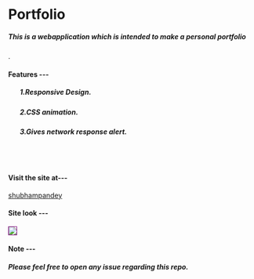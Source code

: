 # Portfolio


<h5>This is a webapplication which is intended to make a  personal portfolio</h5> .

<br>
<h4>Features ---</h4>
<ul>
  <h5>1.Responsive Design.</h5>
  <h5>2.CSS animation.</h5>
  <h5>3.Gives network response alert.</h5>
  </ul>

<br><br>
<h4>Visit the site at--- </h4>
<a href="https://shubhampandeyhld.github.io/portfolio/">shubhampandey</a>
<br>

<h4>Site look ---</h4>

<a href="https://shubhampandeyhld.github.io/portfolio/"><img style="border:1.2px solid purple" src="https://media-exp1.licdn.com/dms/image/C4E16AQF1MeHqF5UgAQ/profile-displaybackgroundimage-shrink_350_1400/0/1604507228407?e=1616025600&v=beta&t=Z9M1piuKn7NR-KJff2s4pSiBBOwF18PURo2hdKYREJg"></a>
<br>

<h4>Note ---<h4>
<h5>Please feel free to open any issue regarding this repo.<h5>
  
  
 

